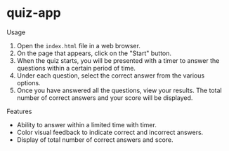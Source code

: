 # quiz-app
 Usage

1. Open the `index.html` file in a web browser.
2. On the page that appears, click on the "Start" button.
3. When the quiz starts, you will be presented with a timer to answer the questions within a certain period of time.
4. Under each question, select the correct answer from the various options.
5. Once you have answered all the questions, view your results. The total number of correct answers and your score will be displayed.

 Features

- Ability to answer within a limited time with timer.
- Color visual feedback to indicate correct and incorrect answers.
- Display of total number of correct answers and score.

